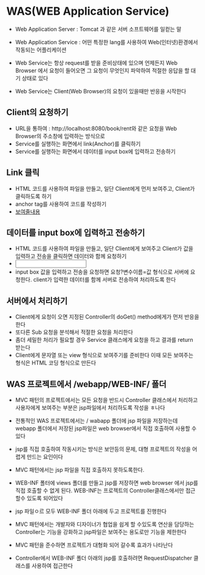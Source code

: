 # WAS(WEB Application Service)
* Web Application Server : Tomcat 과 같은 서버 소프트웨어를 일컫는 말
* Web Application Service : 어떤 특정한 lang를 사용하여 Web(인터넷)환경에서 작동되는 어플리케이션

* Web Service는 항상 request를 받을 준비상태에 있으며
 언제든지 Web Browser 에서 요청이 들어오면 그 요청이 무엇인지 파악하여 적절한 응답을 할 대기 상태로 있다
* Web Service는 Client(Web Browser)의 요청이 있을때만 반응을 시작한다

## Client의 요청하기
* URL을 통하여 : http://localhost:8080/book/rent와 같은 요청을 Web Browser의 주소창에 입력하는 방식으로
* Service를 실행하는 화면에서 link(Anchor)를 클릭하기
* Service를 실행하는 화면에서 데이터를 input box에 입력하고 전송하기

## Link 클릭
* HTML 코드를 사용하여 파일을 만들고, 일단 Client에게 먼저 보여주고, Client가 클릭하도록 하기
* anchor tag를 사용하여 코드를 작성하기
* <a href="요청">보여줄내용</a>

## 데이터를 input box에 입력하고 전송하기
* HTML 코드를 사용하여 파일을 만들고, 일단 Client에게 보여주고
  Client가 값을 입력하고 전송을 클릭하면 데이터와 함께 요청하기
* <from action="요청"><input name="변수이름"/> </from>
* input box 값을 입력하고 전송을 요청하면
요청?변수이름=값 형식으로 서버에 요청한다. client가
입력한 데이터를 함께 서버로 전송하여 처리하도록 한다

## 서버에서 처리하기
* Client에게 요청이 오면 지정된 Controller의 doGet() method에게가 먼저 반응을 한다
* 또다른 Sub 요청을 분석해서 적절한 요청을 처리한다
* 좀더 세밀한 처리가 필요할 경우 Service 클래스에게 요청을 하고
  결과를 return 받는다
* Client에게 문자열 또는 view 형식으로 보여주기를 준비한다
  이때 모든 보여주는 형식은 HTML 코딩 형식으로 만든다
  
## WAS 프로젝트에서 /webapp/WEB-INF/ 폴더
* MVC 패턴의 프로젝트에서는 모든 요청을 반드시 Controller 클래스에서
 처리하고 사용자에게 보여주는 부분은 jsp파일에서 처리하도록 작성을 ㅎ나다
* 전통적인 WAS 프로젝트에서는 / wabapp 폴더에 jsp 파일을 저장하는데
webapp 폴더에서 저장된 jsp파일은 web browser에서 직접 호출하여 사용할 수 있다
* jsp를 직접 호출하여 작동시키는 방식은 보안등의 문제, 대형 프로젝트의 작성을 어렵게 만드는 요인이다
* MVC 패턴에서는 jsp 파일을 직접 호출하지 못하도록한다.
* WEB-INF 폴터에 views 폴더를 만들고 jsp를 저장하면 web browser 에서
jsp를 직접 호출할 수 없게 된다. WEB-INF는 프로젝트의 Controller클래스에서만 접근 할수 있도록 되어있다

* jsp 파일ㅇ르 모두 WEB-INF 폴더 아래에 두고 프로젝트를 진행한다
* MVC 패턴에서는 개발자와 디자이너가 협업을 쉽게 할 수있도록 연산을 담당하는 Controller는 기능을 강화하고
jsp파일은 보여주는 용도로만 기능을 제한한다

* MVC 패턴을 준수하면 프로젝트가 대형화 되어 갈수록 효과가 나타난다

* Controller에서 WEB-INF 폴더 아래의 jsp를 호출하려면
RequestDispatcher 클래스를 사용하여 접근한다